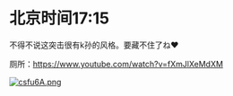 # 北京时间17:15

不得不说这突击很有k孙的风格。要藏不住了ね❤

厕所：https://www.youtube.com/watch?v=fXmJlXeMdXM

[![csfu6A.png](https://z3.ax1x.com/2021/04/13/csfu6A.png)](https://imgtu.com/i/csfu6A)